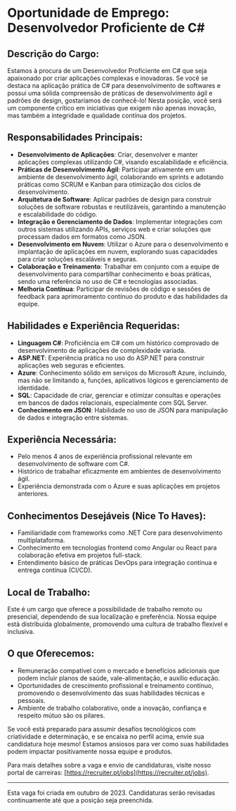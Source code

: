 
# Oportunidade de Emprego: Desenvolvedor Proficiente de C#

## Descrição do Cargo:
Estamos à procura de um Desenvolvedor Proficiente em C# que seja apaixonado por criar aplicações complexas e inovadoras. Se você se destaca na aplicação prática de C# para desenvolvimento de softwares e possui uma sólida compreensão de práticas de desenvolvimento ágil e padrões de design, gostaríamos de conhecê-lo! Nesta posição, você será um componente crítico em iniciativas que exigem não apenas inovação, mas também a integridade e qualidade contínua dos projetos. 

## Responsabilidades Principais:
- **Desenvolvimento de Aplicações**: Criar, desenvolver e manter aplicações complexas utilizando C#, visando escalabilidade e eficiência.
- **Práticas de Desenvolvimento Ágil**: Participar ativamente em um ambiente de desenvolvimento ágil, colaborando em sprints e adotando práticas como SCRUM e Kanban para otimização dos ciclos de desenvolvimento.
- **Arquitetura de Software**: Aplicar padrões de design para construir soluções de software robustas e reutilizáveis, garantindo a manutenção e escalabilidade do código.
- **Integração e Gerenciamento de Dados**: Implementar integrações com outros sistemas utilizando APIs, serviços web e criar soluções que processam dados em formatos como JSON.
- **Desenvolvimento em Nuvem**: Utilizar o Azure para o desenvolvimento e implantação de aplicações em nuvem, explorando suas capacidades para criar soluções escaláveis e seguras.
- **Colaboração e Treinamento**: Trabalhar em conjunto com a equipe de desenvolvimento para compartilhar conhecimento e boas práticas, sendo uma referência no uso de C# e tecnologias associadas.
- **Melhoria Contínua**: Participar de revisões de código e sessões de feedback para aprimoramento contínuo do produto e das habilidades da equipe.

## Habilidades e Experiência Requeridas:
- **Linguagem C#**: Proficiência em C# com um histórico comprovado de desenvolvimento de aplicações de complexidade variada.
- **ASP.NET**: Experiência prática no uso do ASP.NET para construir aplicações web seguras e eficientes.
- **Azure**: Conhecimento sólido em serviços do Microsoft Azure, incluindo, mas não se limitando a, funções, aplicativos lógicos e gerenciamento de identidade.
- **SQL**: Capacidade de criar, gerenciar e otimizar consultas e operações em bancos de dados relacionais, especialmente com SQL Server.
- **Conhecimento em JSON**: Habilidade no uso de JSON para manipulação de dados e integração entre sistemas.

## Experiência Necessária:
- Pelo menos 4 anos de experiência profissional relevante em desenvolvimento de software com C#.
- Histórico de trabalhar eficazmente em ambientes de desenvolvimento ágil.
- Experiência demonstrada com o Azure e suas aplicações em projetos anteriores.

## Conhecimentos Desejáveis (Nice To Haves):
- Familiaridade com frameworks como .NET Core para desenvolvimento multiplataforma.
- Conhecimento em tecnologias frontend como Angular ou React para colaboração efetiva em projetos full-stack.
- Entendimento básico de práticas DevOps para integração contínua e entrega contínua (CI/CD).

## Local de Trabalho:
Este é um cargo que oferece a possibilidade de trabalho remoto ou presencial, dependendo de sua localização e preferência. Nossa equipe está distribuída globalmente, promovendo uma cultura de trabalho flexível e inclusiva.

## O que Oferecemos:
- Remuneração compatível com o mercado e benefícios adicionais que podem incluir planos de saúde, vale-alimentação, e auxílio educação.
- Oportunidades de crescimento profissional e treinamento contínuo, promovendo o desenvolvimento das suas habilidades técnicas e pessoais.
- Ambiente de trabalho colaborativo, onde a inovação, confiança e respeito mútuo são os pilares.

Se você está preparado para assumir desafios tecnológicos com criatividade e determinação, e se encaixa no perfil acima, envie sua candidatura hoje mesmo! Estamos ansiosos para ver como suas habilidades podem impactar positivamente nossa equipe e produtos.

Para mais detalhes sobre a vaga e envio de candidaturas, visite nosso portal de carreiras: [https://recruiter.pt/jobs](https://recruiter.pt/jobs).

---
Esta vaga foi criada em outubro de 2023. Candidaturas serão revisadas continuamente até que a posição seja preenchida.

